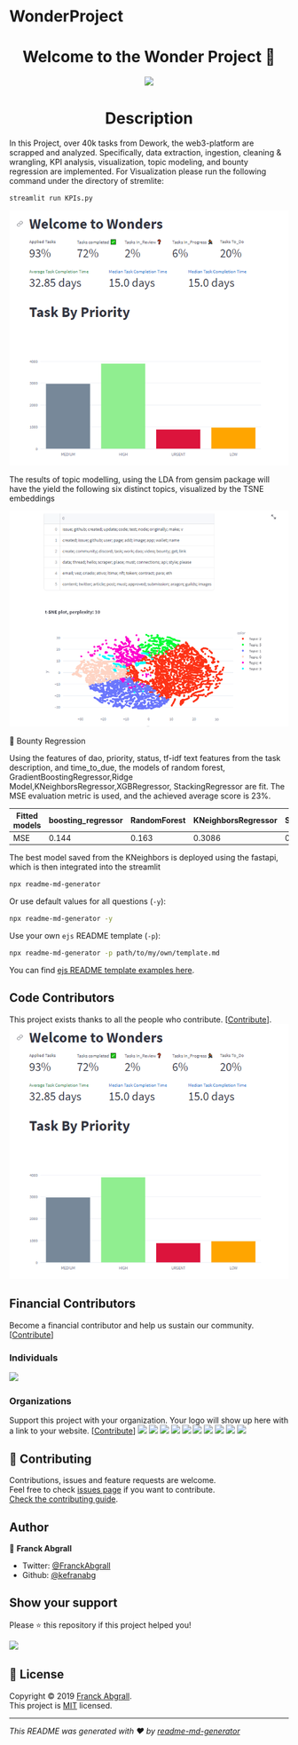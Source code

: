 # WonderProject
<h1 align="center">Welcome to the Wonder Project 👋</h1>
<p align="center">
  <img src="https://dework.xyz/board.jpeg" />
</p>
<h1 align="center"> Description </h1>
In this Project, over 40k tasks from Dework, the web3-platform are scrapped and analyzed. Specifically, data extraction, ingestion, cleaning & wrangling, KPI analysis, visualization, topic modeling, and bounty regression are implemented.
For Visualization please run the following command under the directory of stremlite:

```sh
streamlit run KPIs.py
```
<p align="center">
  <img src="https://github.com/x2125001/WonderProject/blob/1070631df9a564a6f674a655367716b484226610/pp.png" />
</p>

The results of topic modelling, using the LDA from gensim package will have the yield the following six distinct topics, visualized by the TSNE embeddings 
<p align="center">
  <img src="https://github.com/x2125001/WonderProject/blob/93c36db8fa9a284ac16db6278a8c75b5de6669aa/e.PNG" />
</p>


🚀 Bounty Regression

Using the features of dao, priority, status, tf-idf text features from the task description, and time_to_due, the models of random forest, GradientBoostingRegressor,Ridge Model,KNeighborsRegressor,XGBRegressor, StackingRegressor are fit. The MSE evaluation metric is used, and the achieved average score is 23%. 

Fitted models | boosting_regressor | RandomForest | KNeighborsRegressor | StackingRegressor | Ridge | xgb
--- | --- | --- | --- |--- |--- |--- 
MSE | 0.144 | 0.163 | 0.3086 | 0.2104 | 0.1540 | 0.2134

The best model saved from the  KNeighbors is deployed using the fastapi, which is then integrated into the streamlit 

```sh
npx readme-md-generator
```

Or use default values for all questions (`-y`):

```sh
npx readme-md-generator -y
```

Use your own `ejs` README template (`-p`):

```sh
npx readme-md-generator -p path/to/my/own/template.md
```

You can find [ejs README template examples here](https://github.com/kefranabg/readme-md-generator/tree/master/templates).

## Code Contributors

This project exists thanks to all the people who contribute. [[Contribute](CONTRIBUTING.md)].
<a href="https://github.com/kefranabg/readme-md-generator/graphs/contributors"><img src="https://github.com/x2125001/WonderProject/blob/1070631df9a564a6f674a655367716b484226610/pp.png" /></a>

## Financial Contributors

Become a financial contributor and help us sustain our community. [[Contribute](https://opencollective.com/readme-md-generator/contribute)]

### Individuals

<a href="https://opencollective.com/readme-md-generator"><img src="https://opencollective.com/readme-md-generator/individuals.svg?width=890"></a>

### Organizations

Support this project with your organization. Your logo will show up here with a link to your website. [[Contribute](https://opencollective.com/readme-md-generator/contribute)]
<a href="https://opencollective.com/readme-md-generator/organization/0/website"><img src="https://opencollective.com/readme-md-generator/organization/0/avatar.svg"></a>
<a href="https://opencollective.com/readme-md-generator/organization/1/website"><img src="https://opencollective.com/readme-md-generator/organization/1/avatar.svg"></a>
<a href="https://opencollective.com/readme-md-generator/organization/2/website"><img src="https://opencollective.com/readme-md-generator/organization/2/avatar.svg"></a>
<a href="https://opencollective.com/readme-md-generator/organization/3/website"><img src="https://opencollective.com/readme-md-generator/organization/3/avatar.svg"></a>
<a href="https://opencollective.com/readme-md-generator/organization/4/website"><img src="https://opencollective.com/readme-md-generator/organization/4/avatar.svg"></a>
<a href="https://opencollective.com/readme-md-generator/organization/5/website"><img src="https://opencollective.com/readme-md-generator/organization/5/avatar.svg"></a>
<a href="https://opencollective.com/readme-md-generator/organization/6/website"><img src="https://opencollective.com/readme-md-generator/organization/6/avatar.svg"></a>
<a href="https://opencollective.com/readme-md-generator/organization/7/website"><img src="https://opencollective.com/readme-md-generator/organization/7/avatar.svg"></a>
<a href="https://opencollective.com/readme-md-generator/organization/8/website"><img src="https://opencollective.com/readme-md-generator/organization/8/avatar.svg"></a>
<a href="https://opencollective.com/readme-md-generator/organization/9/website"><img src="https://opencollective.com/readme-md-generator/organization/9/avatar.svg"></a>

## 🤝 Contributing

Contributions, issues and feature requests are welcome.<br />
Feel free to check [issues page](https://github.com/kefranabg/readme-md-generator/issues) if you want to contribute.<br />
[Check the contributing guide](./CONTRIBUTING.md).<br />

## Author

👤 **Franck Abgrall**

- Twitter: [@FranckAbgrall](https://twitter.com/FranckAbgrall)
- Github: [@kefranabg](https://github.com/kefranabg)

## Show your support

Please ⭐️ this repository if this project helped you!

<a href="https://www.patreon.com/FranckAbgrall">
  <img src="https://c5.patreon.com/external/logo/become_a_patron_button@2x.png" width="160">
</a>

## 📝 License

Copyright © 2019 [Franck Abgrall](https://github.com/kefranabg).<br />
This project is [MIT](https://github.com/kefranabg/readme-md-generator/blob/master/LICENSE) licensed.

---

_This README was generated with ❤️ by [readme-md-generator](https://github.com/kefranabg/readme-md-generator)_
